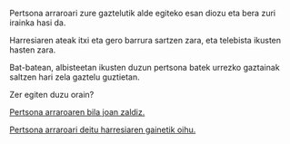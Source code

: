 Pertsona arraroari zure gaztelutik alde egiteko esan diozu eta bera zuri irainka hasi da.

Harresiaren ateak itxi eta gero barrura sartzen zara, eta telebista ikusten hasten zara. 

Bat-batean, albisteetan ikusten duzun pertsona batek urrezko gaztainak saltzen hari zela gaztelu guztietan.

Zer egiten duzu orain?

[Pertsona arraroaren bila joan zaldiz.](zaldi/zaldi.md)

[Pertsona arraroari deitu harresiaren gainetik oihu.](oihu/oihu.md)
